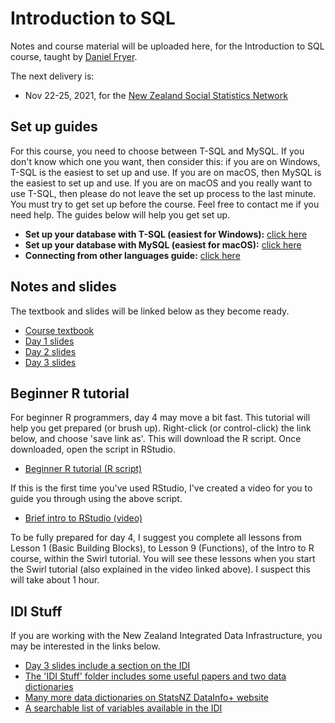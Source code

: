 # Introduction to SQL

Notes and course material will be uploaded here, for the Introduction to SQL course, taught by [Daniel Fryer](https://danielvfryer.com).

The next delivery is:

* Nov 22-25, 2021, for the [New Zealand Social Statistics Network](https://www.auckland.ac.nz/en/arts/our-research/research-institutes-centres-groups/compass/nzssn/introduction-to-sql.html)

## Set up guides

For this course, you need to choose between T-SQL and MySQL. If you don't know which one you want, then consider this: if you are on Windows, T-SQL is the easiest to set up and use. If you are on macOS, then MySQL is the easiest to set up and use. If you are on macOS and you really want to use T-SQL, then please do not leave the set up process to the last minute. You must try to get set up before the course. Feel free to contact me if you need help. The guides below will help you get set up.

* **Set up your database with T-SQL (easiest for Windows):** [click here](create-database/T-SQL/README.md)
* **Set up your database with MySQL (easiest for macOS):** [click here](create-database/MySQL/README.md)
* **Connecting from other languages guide:** [click here](other-languages.md)

## Notes and slides

The textbook and slides will be linked below as they become ready.


* [Course textbook](textbook-and-slides/SQL_Course_Textbook.pdf)
* [Day 1 slides](textbook-and-slides/SQL_Course_Slides_Day_1.pdf)
* [Day 2 slides](textbook-and-slides/SQL_Course_Slides_Day_2.pdf)
* [Day 3 slides](textbook-and-slides/SQL_Course_Slides_Day_3.pdf)

## Beginner R tutorial

For beginner R programmers, day 4 may move a bit fast. This tutorial will help you get prepared (or brush up). Right-click (or control-click) the link below, and choose 'save link as'. This will download the R script. Once downloaded, open the script in RStudio. 

* [Beginner R tutorial (R script)](https://github.com/frycast/SQL_course/raw/master/R/intro-to-R.R)

If this is the first time you've used RStudio, I've created a video for you to guide you through using the above script.

* [Brief intro to RStudio (video)](https://youtu.be/rdcVS7CrWPw)

To be fully prepared for day 4, I suggest you complete all lessons from Lesson 1 (Basic Building Blocks), to Lesson 9 (Functions), of the Intro to R course, within the Swirl tutorial. You will see these lessons when you start the Swirl tutorial (also explained in the video linked above). I suspect this will take about 1 hour.

## IDI Stuff

If you are working with the New Zealand Integrated Data Infrastructure, you may be interested in the links below.

* [Day 3 slides include a section on the IDI](textbook-and-slides/SQL_Course_Slides_Day_2.pdf)
* [The 'IDI Stuff' folder includes some useful papers and two data dictionaries](IDI-stuff)
* [Many more data dictionaries on StatsNZ DataInfo+ website](http://datainfoplus.stats.govt.nz/Search?query=idi&search=Search&itemType=4bd6eef6-99df-40e6-9b11-5b8f64e5cb23)
* [A searchable list of variables available in the IDI](https://idi-search.web.app/claims/acc_cla_accident_in_NZ_ind)

